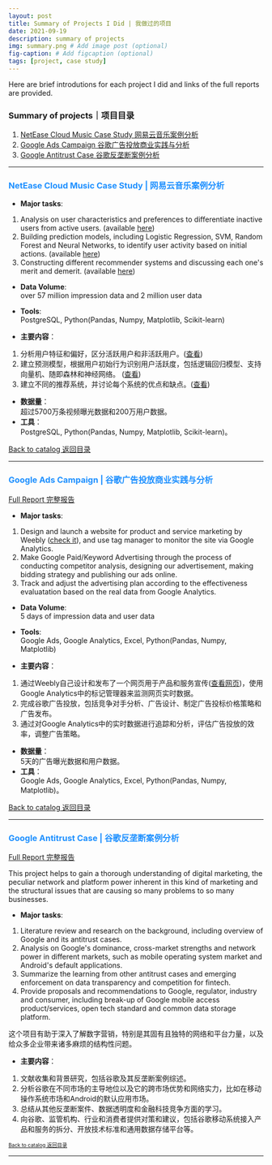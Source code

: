 ```yaml
---
layout: post
title: Summary of Projects I Did | 我做过的项目
date: 2021-09-19
description: summary of projects
img: summary.png # Add image post (optional)
fig-caption: # Add figcaption (optional)
tags: [project, case study]
---
```


Here are brief introdutions for each project I did and links of the full reports are provided.
### Summary of projects｜项目目录 <a name="main"></a>
1. [NetEase Cloud Music Case Study 网易云音乐案例分析](#netease)  
2. [Google Ads Campaign 谷歌广告投放商业实践与分析](#google_ads)  
3. [Google Antitrust Case 谷歌反垄断案例分析](#google_antitrust)


***
### <span style="color:DodgerBlue"> NetEase Cloud Music Case Study | 网易云音乐案例分析</span> <a name="netease"></a>

- **Major tasks**:
1. Analysis on user characteristics and preferences to differentiate inactive users from active users. (available [here](https://jing042323.github.io/jing-long/NCM_part1/))  
2. Building prediction models, including Logistic Regression, SVM, Random Forest and Neural Networks, to identify user activity based on initial actions. (available [here](https://jing042323.github.io/jing-long/NCM_part2/))  
3. Constructing different recommender systems and discussing each one's merit and demerit. (available [here](https://jing042323.github.io/jing-long/NCM_part3/))  

- **Data Volume**:  
over 57 million impression data and 2 million user data  
- **Tools**:  
PostgreSQL, Python(Pandas, Numpy, Matplotlib, Scikit-learn)  

- **主要内容**：
1. 分析用户特征和偏好，区分活跃用户和非活跃用户。([查看](https://jing042323.github.io/jing-long/NCM_part1/))  
2. 建立预测模型，根据用户初始行为识别用户活跃度，包括逻辑回归模型、支持向量机、随即森林和神经网络。 ([查看](https://jing042323.github.io/jing-long/NCM_part2/))  
3. 建立不同的推荐系统，并讨论每个系统的优点和缺点。([查看](https://jing042323.github.io/jing-long/NCM_part3/))  

- **数据量**：  
超过5700万条视频曝光数据和200万用户数据。
- **工具**：  
PostgreSQL, Python(Pandas, Numpy, Matplotlib, Scikit-learn)。 

[Back to catalog 返回目录](#main)  

***

### <span style="color:DodgerBlue"> Google Ads Campaign | 谷歌广告投放商业实践与分析</span> <a name="google_ads"></a> 

[Full Report 完整报告](https://jing042323.github.io/jing-long/google_ads/)  

- **Major tasks**:
1. Design and launch a website for product and service marketing by Weebly ([check it](http://tourscurator4u.weebly.com/)), and use tag manager to monitor the site via Google Analytics.   
2. Make Google Paid/Keyword Advertising through the process of conducting competitor analysis, designing our advertisement, making bidding strategy and publishing our ads online.
3. Track and adjust the advertising plan according to the effectiveness evaluatation based on the real data from Google Analytics.  

- **Data Volume**:  
5 days of impression data and user data
- **Tools**:  
Google Ads, Google Analytics, Excel, Python(Pandas, Numpy, Matplotlib)  

- **主要内容**：
1. 通过Weebly自己设计和发布了一个网页用于产品和服务宣传([查看网页](http://tourscurator4u.weebly.com/))，使用Google Analytics中的标记管理器来监测网页实时数据。 
2. 完成谷歌广告投放，包括竞争对手分析、广告设计、制定广告投标价格策略和广告发布。
3. 通过对Google Analytics中的实时数据进行追踪和分析，评估广告投放的效率，调整广告策略。  

- **数据量**：  
5天的广告曝光数据和用户数据。
- **工具**：  
Google Ads, Google Analytics, Excel, Python(Pandas, Numpy, Matplotlib)。

[Back to catalog 返回目录](#main)  

***

### <span style="color:DodgerBlue"> Google Antitrust Case | 谷歌反垄断案例分析</span><a name="google_antitrust"></a>

[Full Report 完整报告](https://jing042323.github.io/jing-long/google_antitrust/)  

This project helps to gain a thorough understanding of digital marketing, the peculiar network and platform power inherent in this kind of marketing and the structural issues that are causing so many problems to so many businesses.  

- **Major tasks**:
1. Literature review and research on the background, including overview of Google and its antitrust cases.  
2. Analysis on Google's dominance, cross-market strengths and network power in different markets, such as mobile operating system market and Android's default applications.  
3. Summarize the learning from other antitrust cases and emerging enforcement on data transparency and competition for fintech.  
4. Provide proposals and recommendations to Google, regulator, industry and consumer, including break-up of Google mobile access product/services, open tech standard and common data storage platform.  

这个项目有助于深入了解数字营销，特别是其固有且独特的网络和平台力量，以及给众多企业带来诸多麻烦的结构性问题。  

- **主要内容**：
1. 文献收集和背景研究，包括谷歌及其反垄断案例综述。  
2. 分析谷歌在不同市场的主导地位以及它的跨市场优势和网络实力，比如在移动操作系统市场和Android的默认应用市场。  
3. 总结从其他反垄断案件、数据透明度和金融科技竞争方面的学习。  
4. 向谷歌、监管机构、行业和消费者提供对策和建议，包括谷歌移动系统接入产品和服务的拆分、开放技术标准和通用数据存储平台等。  

[<font size="0.8">Back to catalog 返回目录</font>](#main)  

***






